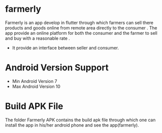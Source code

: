 # farmerly

Farmerly is an app develop in flutter  through which farmers  can sell there products and goods  online from  remote area  directly to the consumer .  The app provide an  online platform for both the consumer and the farmer to sell and buy with a reasonable  rate . 
- It provide an interface between seller and consumer.

# Android Version Support
- Min Android Version 7
- Max Android Version 10

# Build APK File
The folder Farmerly APK contains the build apk file through which one can install the app in his/her android phone and see the app(farmerly).

